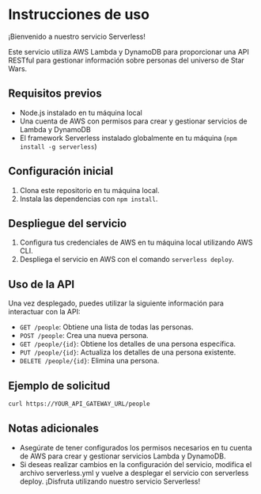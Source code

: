 # Instrucciones de uso

¡Bienvenido a nuestro servicio Serverless!

Este servicio utiliza AWS Lambda y DynamoDB para proporcionar una API RESTful para gestionar información sobre personas del universo de Star Wars.

## Requisitos previos

- Node.js instalado en tu máquina local
- Una cuenta de AWS con permisos para crear y gestionar servicios de Lambda y DynamoDB
- El framework Serverless instalado globalmente en tu máquina (`npm install -g serverless`)

## Configuración inicial

1. Clona este repositorio en tu máquina local.
2. Instala las dependencias con `npm install`.

## Despliegue del servicio

1. Configura tus credenciales de AWS en tu máquina local utilizando AWS CLI.
2. Despliega el servicio en AWS con el comando `serverless deploy`.

## Uso de la API

Una vez desplegado, puedes utilizar la siguiente información para interactuar con la API:

- `GET /people`: Obtiene una lista de todas las personas.
- `POST /people`: Crea una nueva persona.
- `GET /people/{id}`: Obtiene los detalles de una persona específica.
- `PUT /people/{id}`: Actualiza los detalles de una persona existente.
- `DELETE /people/{id}`: Elimina una persona.

## Ejemplo de solicitud

```bash
curl https://YOUR_API_GATEWAY_URL/people
```

## Notas adicionales

- Asegúrate de tener configurados los permisos necesarios en tu cuenta de AWS para crear y gestionar servicios Lambda y DynamoDB.
- Si deseas realizar cambios en la configuración del servicio, modifica el archivo serverless.yml y vuelve a desplegar el servicio con serverless deploy.
¡Disfruta utilizando nuestro servicio Serverless!